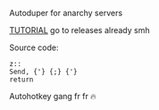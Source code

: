 Autoduper for anarchy servers

[TUTORIAL](https://www.youtube.com/watch?v=UK6EKU7xdQ0)
go to releases already smh

Source code:
```
z::
Send, {'} {;} {'}
return
```
Autohotkey gang fr fr 🔥
